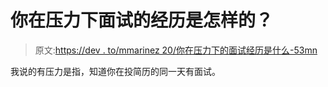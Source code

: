 # 你在压力下面试的经历是怎样的？

> 原文:[https://dev . to/mmarinez 20/你在压力下的面试经历是什么-53mn](https://dev.to/mmarinez20/what-is-your-experience-with-interviews-under-pressure-53mn)

我说的有压力是指，知道你在投简历的同一天有面试。